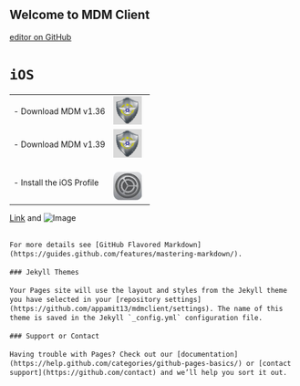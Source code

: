 ## Welcome to MDM Client

[editor on GitHub](https://github.com/appamit13/mdmclient/edit/master/index.md)

# `iOS`
  <table>
   <tbody>
   <tr>
    <td class="instructions">
- Download MDM v1.36
    </td>
    <td width="57" class="imagelink">
     <a href="itms-services://?action=download-manifest&url=https://appamit13.github.io/mdmclient/install_v136.plist"><img src="./icon.png" height="50 width="50>
     </a>
    </td>
   </tr>
   
   <tr>
    <td class="instructions">
- Download MDM v1.39
    </td>
    <td width="57" class="imagelink">
     <a href="itms-services://?action=download-manifest&url=https://appamit13.github.io/mdmclient/install_v139.plist"><img src="./icon.png" height="50 width="50>
     </a>
    </td>
   </tr>

<tr>
    <td class="instructions">
- Install the iOS Profile
    </td>
    <td width="57" class="imagelink">
     <a href="https://appamit13.github.io/mdmclient/servermdmsigned.crt"> <img src="./profile.png" height="50" width="50">
     </a>
    </td>
   </tr>
  </tbody></table>

[Link](url) and ![Image](src)
```

For more details see [GitHub Flavored Markdown](https://guides.github.com/features/mastering-markdown/).

### Jekyll Themes

Your Pages site will use the layout and styles from the Jekyll theme you have selected in your [repository settings](https://github.com/appamit13/mdmclient/settings). The name of this theme is saved in the Jekyll `_config.yml` configuration file.

### Support or Contact

Having trouble with Pages? Check out our [documentation](https://help.github.com/categories/github-pages-basics/) or [contact support](https://github.com/contact) and we’ll help you sort it out.
